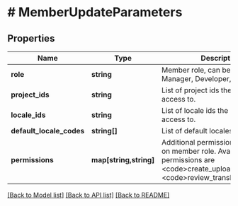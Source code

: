 # # MemberUpdateParameters

## Properties

Name | Type | Description | Notes
------------ | ------------- | ------------- | -------------
**role** | **string** | Member role, can be any of of Manager, Developer, Translator | [optional] 
**project_ids** | **string** | List of project ids the user has access to. | [optional] 
**locale_ids** | **string** | List of locale ids the user has access to. | [optional] 
**default_locale_codes** | **string[]** | List of default locales for the user. | [optional] 
**permissions** | **map[string,string]** | Additional permissions depending on member role. Available permissions are &lt;code&gt;create_upload&lt;/code&gt; and &lt;code&gt;review_translations&lt;/code&gt; | [optional] 

[[Back to Model list]](../../README.md#documentation-for-models) [[Back to API list]](../../README.md#documentation-for-api-endpoints) [[Back to README]](../../README.md)


